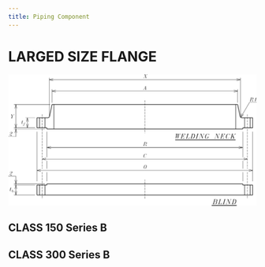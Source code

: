 ```yaml
---
title: Piping Component
---
```


# LARGED SIZE FLANGE

![LFLG-1](.vitepress/images/flange-big.png)

## CLASS 150 Series B

<xlsx-reader TableName="LFLG_RF_150_B" />

## CLASS 300 Series B

<xlsx-reader TableName="LFLG_RF_300_B" />
